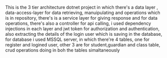 This is the 3 tier architecture dotnet project in which there's a data layer , data-access-layer for data retrieving, manuipulating and operations which is in repository, there's is a service layer for giving response and for data operations, there's also a controller for api calling, i  used dependency injections in each layer and jwt token for authorization and authentication, also extracting the details of the login user which is saving in the database, for database i used MSSQL server, in which there're 4 tables, one for register and logined user, other 3 are for student,guardian and class table, crud operations doing in boh the tables simaltaneously  
